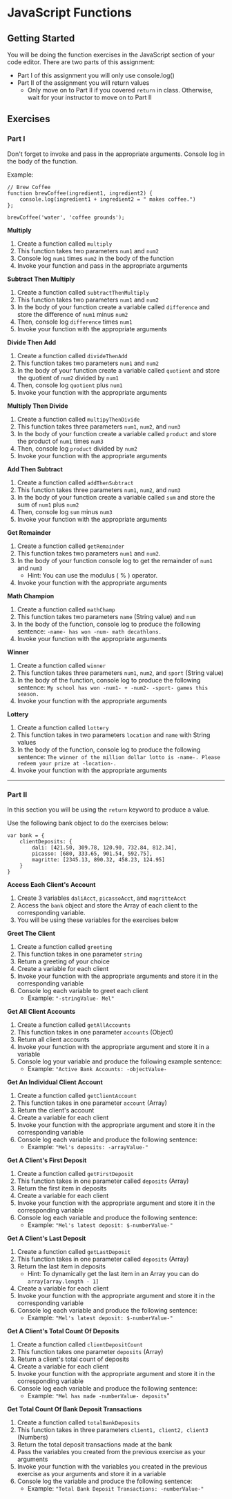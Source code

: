 # JavaScript Functions

## Getting Started

You will be doing the function exercises in the JavaScript section of your code editor. There are two parts of this assignment:

* Part I of this assignment you will only use console.log()
* Part II of the assignment you will return values
  * Only move on to Part II if you covered `return` in class. Otherwise, wait for your instructor to move on to Part II

## Exercises

### Part I

Don't forget to invoke and pass in the appropriate arguments. Console log in the body of the function.

Example:

```
// Brew Coffee
function brewCoffee(ingredient1, ingredient2) {
    console.log(ingredient1 + ingredient2 = " makes coffee.")
};

brewCoffee('water', 'coffee grounds');
```

**Multiply**

1.  Create a function called `multiply`
2.  This function takes two parameters `num1` and `num2`
3.  Console log `num1` times `num2` in the body of the function
4.  Invoke your function and pass in the appropriate arguments

**Subtract Then Multiply**

1.  Create a function called `subtractThenMultiply`
2.  This function takes two parameters `num1` and `num2`
3.  In the body of your function create a variable called `difference` and store the difference of `num1` minus `num2`
4.  Then, console log `difference` times `num1`
5.  Invoke your function with the appropriate arguments

**Divide Then Add**

1.  Create a function called `divideThenAdd`
2.  This function takes two parameters `num1` and `num2`
3.  In the body of your function create a variable called `quotient` and store the quotient of `num2` divided by `num1`
4.  Then, console log `quotient` plus `num1`
5.  Invoke your function with the appropriate arguments

**Multiply Then Divide**

1.  Create a function called `multipyThenDivide`
2.  This function takes three parameters `num1`, `num2`, and `num3`
3.  In the body of your function create a variable called `product` and store the product of `num1` times `num3`
4.  Then, console log `product` divided by `num2`
5.  Invoke your function with the appropriate arguments

**Add Then Subtract**

1.  Create a function called `addThenSubtract`
2.  This function takes three parameters `num1`, `num2`, and `num3`
3.  In the body of your function create a variable called `sum` and store the sum of `num1` plus `num2`
4.  Then, console log `sum` minus `num3`
5.  Invoke your function with the appropriate arguments

**Get Remainder**

1.  Create a function called `getRemainder`
2.  This function takes two parameters `num1` and `num2`.
3.  In the body of your function console log to get the remainder of `num1` and `num3`
    * Hint: You can use the modulus ( % ) operator.
4.  Invoke your function with the appropriate arguments

**Math Champion**

1.  Create a function called `mathChamp`
2.  This function takes two parameters `name` (String value) and `num`
3.  In the body of the function, console log to produce the following sentence: `-name- has won -num- math decathlons.`
4.  Invoke your function with the appropriate arguments

**Winner**

1.  Create a function called `winner`
2.  This function takes three parameters `num1`, `num2`, and `sport` (String value)
3.  In the body of the function, console log to produce the following sentence: `My school has won -num1- + -num2- -sport- games this season.`
4.  Invoke your function with the appropriate arguments

**Lottery**

1.  Create a function called `lottery`
2.  This function takes in two parameters `location` and `name` with String values
3.  In the body of the function, console log to produce the following sentence: `The winner of the million dollar lotto is -name-. Please redeem your prize at -location-.`
4.  Invoke your function with the appropriate arguments

---

### Part II

In this section you will be using the `return` keyword to produce a value.

Use the following bank object to do the exercises below:

```
var bank = {
    clientDeposits: {
        dali: [421.50, 309.78, 120.90, 732.84, 812.34],
        picasso: [680, 333.65, 901.54, 592.75],
        magritte: [2345.13, 890.32, 458.23, 124.95]
    }
}
```

**Access Each Client's Account**

1.  Create 3 variables `daliAcct`, `picassoAcct`, and `magritteAcct`
2.  Access the `bank` object and store the Array of each client to the corresponding variable.
3.  You will be using these variables for the exercises below

**Greet The Client**

1.  Create a function called `greeting`
2.  This function takes in one parameter `string`
3.  Return a greeting of your choice
4.  Create a variable for each client
5.  Invoke your function with the appropriate arguments and store it in the corresponding variable
6.  Console log each variable to greet each client
    * Example: `"-stringValue- Mel"`

**Get All Client Accounts**

1.  Create a function called `getAllAccounts`
2.  This function takes in one parameter `accounts` (Object)
3.  Return all client accounts
4.  Invoke your function with the appropriate argument and store it in a variable
5.  Console log your variable and produce the following example sentence:
    * Example: `"Active Bank Accounts: -objectValue-`

**Get An Individual Client Account**

1.  Create a function called `getClientAccount`
2.  This function takes in one parameter `account` (Array)
3.  Return the client's account
4.  Create a variable for each client
5.  Invoke your function with the appropriate argument and store it in the corresponding variable
6.  Console log each variable and produce the following sentence:
    * Example: `"Mel's deposits: -arrayValue-"`

**Get A Client's First Deposit**

1.  Create a function called `getFirstDeposit`
2.  This function takes in one parameter called `deposits` (Array)
3.  Return the first item in deposits
4.  Create a variable for each client
5.  Invoke your function with the appropriate argument and store it in the corresponding variable
6.  Console log each variable and produce the following sentence:
    * Example: `"Mel's latest deposit: $-numberValue-"`

**Get A Client's Last Deposit**

1.  Create a function called `getLastDeposit`
2.  This function takes in one parameter called `deposits` (Array)
3.  Return the last item in deposits
    * Hint: To dynamically get the last item in an Array you can do `array[array.length - 1]`
4.  Create a variable for each client
5.  Invoke your function with the appropriate argument and store it in the corresponding variable
6.  Console log each variable and produce the following sentence:
    * Example: `"Mel's latest deposit: $-numberValue-"`

**Get A Client's Total Count Of Deposits**

1.  Create a function called `clientDepositCount`
2.  This function takes one parameter `deposits` (Array)
3.  Return a client's total count of deposits
4.  Create a variable for each client
5.  Invoke your function with the appropriate argument and store it in the corresponding variable
6.  Console log each variable and produce the following sentence:
    * Example: `"Mel has made -numberValue- deposits`"

**Get Total Count Of Bank Deposit Transactions**

1.  Create a function called `totalBankDeposits`
2.  This function takes in three parameters `client1, client2, client3` (Numbers)
3.  Return the total deposit transactions made at the bank
4.  Pass the variables you created from the previous exercise as your arguments
5.  Invoke your function with the variables you created in the previous exercise as your arguments and store it in a variable
6.  Console log the variable and produce the following sentence:
    * Example: `"Total Bank Deposit Transactions: -numberValue-"`
